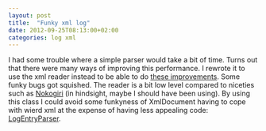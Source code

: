 ```yaml
---
layout: post
title:  "Funky xml log"
date: 2012-09-25T08:13:00+02:00
categories: log xml
---
```


I had some trouble where a simple parser would take a bit of time. Turns out that there were many ways of improving this performance. I rewrote it to use the xml reader instead to be able to do <a href="http://www.hanselman.com/blog/XmlAndTheNametable.aspx">these improvements</a>. Some funky bugs got squished. The reader is a bit low level compared to niceties such as <a href="http://nokogiri.org/">Nokogiri</a> (in hindsight, maybe I should have been using). By using this class I could avoid some funkyness of XmlDocument having to cope with wierd xml at the expense of having less appealing code: <a href="https://github.com/wallymathieu/log4net-logviewer/blob/master/Core/LogEntryParser.cs">LogEntryParser</a>.
<div style="clear: both;"></div>